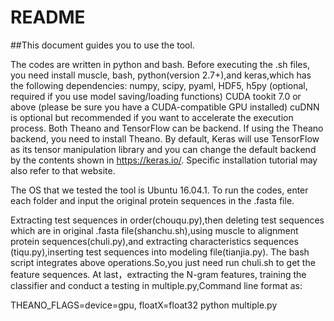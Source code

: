 # README
##This document guides you to use the tool. 

The codes are written in python and bash. Before executing the .sh files, you need install muscle, bash, python(version 2.7+),and keras,which has the following dependencies: 
	numpy, scipy, pyaml, HDF5, h5py (optional, required if you use model saving/loading functions)
	CUDA tookit 7.0 or above (please be sure you have a CUDA-compatible GPU installed)
	cuDNN is optional but recommended if you want to accelerate the execution process. 
	Both Theano and TensorFlow can be backend. If using the Theano backend, you need to install Theano. By default, Keras will use TensorFlow as its tensor manipulation library and you can change   the default backend by the contents shown in https://keras.io/. Specific installation tutorial may also refer to that website.   

The OS that we tested the tool is Ubuntu 16.04.1. To run the codes, enter each folder and input the original protein sequences in the .fasta file.

Extracting test sequences in order(chouqu.py),then deleting test sequences which are in original .fasta file(shanchu.sh),using muscle to alignment protein sequences(chuli.py),and extracting characteristics sequences (tiqu.py),inserting test sequences into modeling file(tianjia.py). The bash script integrates above operations.So,you just need run chuli.sh to get the feature sequences. At last，extracting the N-gram features, training the classifier and conduct a testing in multiple.py,Command line format as:

THEANO_FLAGS=device=gpu, floatX=float32 python multiple.py

